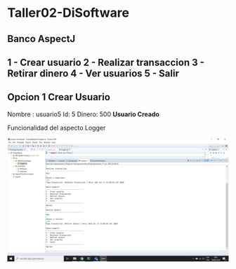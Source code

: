 # Taller02-DiSoftware
Banco AspectJ
------------------------------------
1 - Crear usuario
2 - Realizar transaccion
3 - Retirar dinero
4 - Ver usuarios
5 - Salir
------------------------------------
Opcion
1
Crear Usuario
------------------------------------
Nombre :
usuario5
Id: 
5
Dinero: 
500
****Usuario Creado****

Funcionalidad del aspecto Logger

![](funcionalidad-logger.jpg)

